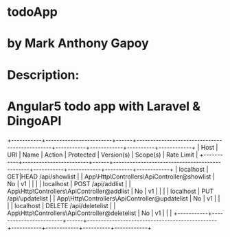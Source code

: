 # todoApp
# by Mark Anthony Gapoy

# Description:
# Angular5 todo app with Laravel & DingoAPI

+-----------+------------------------+------+-----------------------------------------------+-----------+------------+----------+------------+
| Host      | URI                    | Name | Action                                        | Protected | Version(s) | Scope(s) | Rate Limit |
+-----------+------------------------+------+-----------------------------------------------+-----------+------------+----------+------------+
| localhost | GET|HEAD /api/showlist |      | App\Http\Controllers\ApiController@showlist   | No        | v1         |          |            |
| localhost | POST /api/addlist      |      | App\Http\Controllers\ApiController@addlist    | No        | v1         |          |            |
| localhost | PUT /api/updatelist    |      | App\Http\Controllers\ApiController@updatelist | No        | v1         |          |            |
| localhost | DELETE /api/deletelist |      | App\Http\Controllers\ApiController@deletelist | No        | v1         |          |            |
+-----------+------------------------+------+-----------------------------------------------+-----------+------------+----------+------------+